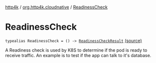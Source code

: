 [http4k](../index.md) / [org.http4k.cloudnative](index.md) / [ReadinessCheck](./-readiness-check.md)

# ReadinessCheck

`typealias ReadinessCheck = () -> `[`ReadinessCheckResult`](-readiness-check-result/index.md) [(source)](https://github.com/http4k/http4k/blob/master/http4k-cloudnative/src/main/kotlin/org/http4k/cloudnative/ReadinessCheckResult.kt#L7)

A Readiness check is used by K8S to determine if the pod is ready to receive traffic. An example is to test
if the app can talk to it's database.

